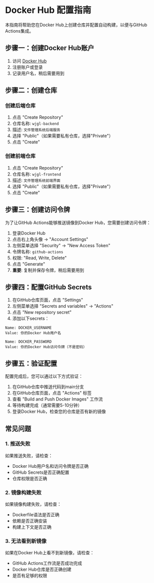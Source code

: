 # Docker Hub 配置指南

本指南将帮助您在Docker Hub上创建仓库并配置自动构建，以便与GitHub Actions集成。

## 步骤一：创建Docker Hub账户

1. 访问 [Docker Hub](https://hub.docker.com)
2. 注册账户或登录
3. 记录用户名，稍后需要用到

## 步骤二：创建仓库

### 创建后端仓库

1. 点击 "Create Repository"
2. 仓库名称: `wjgl-backend`
3. 描述: `文件管理系统后端服务`
4. 选择 "Public"（如果需要私有仓库，选择"Private"）
5. 点击 "Create"

### 创建前端仓库

1. 点击 "Create Repository"
2. 仓库名称: `wjgl-frontend`
3. 描述: `文件管理系统前端界面`
4. 选择 "Public"（如果需要私有仓库，选择"Private"）
5. 点击 "Create"

## 步骤三：创建访问令牌

为了让GitHub Actions能够推送镜像到Docker Hub，您需要创建访问令牌：

1. 登录Docker Hub
2. 点击右上角头像 → "Account Settings"
3. 左侧菜单选择 "Security" → "New Access Token"
4. 令牌名称: `github-actions`
5. 权限: "Read, Write, Delete"
6. 点击 "Generate"
7. **重要**: 复制并保存令牌，稍后需要用到

## 步骤四：配置GitHub Secrets

1. 在GitHub仓库页面，点击 "Settings"
2. 左侧菜单选择 "Secrets and variables" → "Actions"
3. 点击 "New repository secret"
4. 添加以下secrets：

```
Name: DOCKER_USERNAME
Value: 你的Docker Hub用户名

Name: DOCKER_PASSWORD  
Value: 你的Docker Hub访问令牌（不是密码）
```

## 步骤五：验证配置

配置完成后，您可以通过以下方式验证：

1. 在GitHub仓库中推送代码到main分支
2. 在GitHub仓库页面，点击 "Actions" 标签
3. 查看 "Build and Push Docker Images" 工作流
4. 等待构建完成（通常需要5-10分钟）
5. 登录Docker Hub，检查您的仓库是否有新的镜像

## 常见问题

### 1. 推送失败

如果推送失败，请检查：

- Docker Hub用户名和访问令牌是否正确
- GitHub Secrets是否正确配置
- 仓库权限是否正确

### 2. 镜像构建失败

如果镜像构建失败，请检查：

- Dockerfile语法是否正确
- 依赖是否正确安装
- 构建上下文是否正确

### 3. 无法看到新镜像

如果在Docker Hub上看不到新镜像，请检查：

- GitHub Actions工作流是否成功完成
- Docker Hub仓库是否正确创建
- 是否有足够的权限